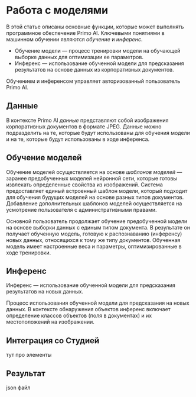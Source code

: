 # Работа с моделями

В этой статье описаны основные функции, которые может выполнять программное обеспечение Primo AI. Ключевыми понятиями в машинном обучении являются *обучение* и *инференс*. 

* Обучение модели — процесс тренировки модели на обучающей выборке данных для оптимизации ее параметров.
* Инференс — использование обученной модели для предсказания результатов на основе данных из корпоративных документов.

Обучением и инференсом управляет авторизованный пользователь Primo AI.

## Данные

В контексте Primo AI *данные* представляют собой изображения корпоративных документов в формате JPEG. Данные можно подразделить на те, которые будут использованы для обучения модели и на те, которые будут использованы в ходе инференса.


## Обучение моделей

Обучение моделей осуществляется на основе *шаблонов моделей* — заранее предобученных моделей нейронной сети, которые готовы извлекать определенные свойства из изображений. Система предоставляет единый встроенный шаблон модели, который подходит для обучения будущих моделей на основе разных типов документов. Добавление дополнительных шаблонов моделей осуществляется на усмотрение пользователя с административными правами.

Основной пользователь продолжает обучение предобученной модели на основе выборки данных с единым типом документа. В результате он получает обученную модель, готовую к распознаванию (инференсу) новых данных, относящихся к тому же типу документов. Обученная модель имеет настроенные веса и параметры, оптимизированные в ходе тренировки.



## Инференс

Инференс — использование обученной модели для предсказания результатов на новых данных.

Процесс использования обученной модели для предсказания на новых данных. В контексте обнаружения объектов инференс включает определение классов объектов (поля в документах) и их местоположений на изображении. 



## Интеграция со Студией

тут про элементы

## Результат

json файл
